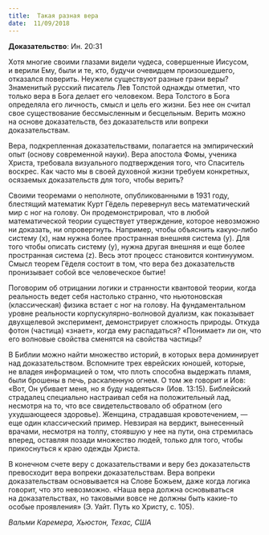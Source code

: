 ```yaml
---
title:  Такая разная вера
date:  11/09/2018
---
```


**Доказательство**: Ин. 20:31

Хотя многие своими глазами видели чудеса, совершенные Иисусом, и верили Ему, были и те, кто, будучи очевидцем произошедшего, отказался поверить. Неужели существуют разные грани веры? Знаменитый русский писатель Лев Толстой однажды отметил, что только вера в Бога делает его человеком. Вера Толстого в Бога определяла его личность, смысл и цель его жизни. Без нее он считал свое существование бессмысленным и бесцельным. Верить можно на основе доказательств, без доказательств или вопреки доказательствам.

Вера, подкрепленная доказательствами, полагается на эмпирический опыт (основу современной науки). Вера апостола Фомы, ученика Христа, требовала визуального подтверждения того, что Спаситель воскрес. Как часто мы в своей духовной жизни требуем конкретных, осязаемых доказательств для того, чтобы верить?

Своими теоремами о неполноте, опубликованными в 1931 году, блестящий математик Курт Гёдель перевернул весь математический мир с ног на голову. Он продемонстрировал, что в любой математической теории существует утверждение, которое невозможно ни доказать, ни опровергнуть. Например, чтобы объяснить какую-либо систему (x), нам нужна более пространная внешняя система (y). Для того чтобы описать систему (y), нужна другая внешняя и еще более пространная система (z). Весь этот процесс становится континуумом. Смысл теорем Гёделя состоит в том, что вера без доказательств пронизывает собой все человеческое бытие!

Поговорим об отрицании логики и странности квантовой теории, когда реальность ведет себя настолько странно, что ньютоновская (классическая) физика встает с ног на голову. На фундаментальном уровне реальности корпускулярно-волновой дуализм, как показывает двухщелевой эксперимент, демонстрирует сложность природы. Откуда фотон (частица) «знает», когда ему распадаться? «Понимает» ли он, что его волновые свойства сменятся на свойства частицы?

В Библии можно найти множество историй, в которых вера доминирует над доказательством. Вспомните трех еврейских юношей, которые, не владея информацией о том, что плоть способна выдержать пламя, были брошены в печь, раскаленную огнем. О том же говорит и Иов: «Вот, Он убивает меня, но я буду надеяться» (Иов. 13:15). Библейский страдалец специально настраивал себя на положительный лад, несмотря на то, что все свидетельствовало об обратном (его ухудшающееся здоровье). Женщина, страдавшая кровотечением, — еще один классический пример. Невзирая на вердикт, вынесенный врачами, несмотря на толпу, стоявшую у нее на пути, она стремилась вперед, оставляя позади множество людей, только для того, чтобы прикоснуться к краю одежды Христа.

В конечном счете веру с доказательствами и веру без доказательств превосходит вера вопреки доказательствам. Вера вопреки доказательствам основывается на Слове Божьем, даже когда логика говорит, что это невозможно. «Наша вера должна основываться на доказательствах, но таковыми вовсе не должны быть какие-то особые проявления» (Э. Уайт. Путь ко Христу, с. 105).

_Вальми Каремера, Хьюстон, Техас, США_